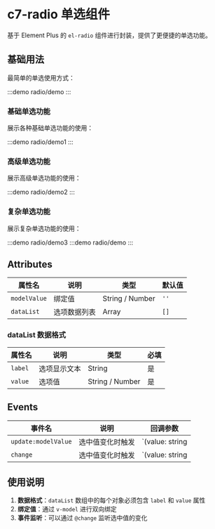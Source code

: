# c7-radio 单选组件

基于 Element Plus 的 `el-radio` 组件进行封装，提供了更便捷的单选功能。

## 基础用法

最简单的单选使用方式：

:::demo
radio/demo
:::

### 基础单选功能

展示各种基础单选功能的使用：

:::demo
radio/demo1
:::

### 高级单选功能

展示高级单选功能的使用：

:::demo
radio/demo2
:::

### 复杂单选功能

展示复杂单选功能的使用：

:::demo
radio/demo3
:::demo
radio/demo
:::

## Attributes

| 属性名 | 说明 | 类型 | 默认值 |
|--------|------|------|--------|
| `modelValue` | 绑定值 | String / Number | `''` |
| `dataList` | 选项数据列表 | Array | `[]` |

### dataList 数据格式

| 属性名 | 说明 | 类型 | 必填 |
|--------|------|------|------|
| `label` | 选项显示文本 | String | 是 |
| `value` | 选项值 | String / Number | 是 |

## Events

| 事件名 | 说明 | 回调参数 |
|--------|------|----------|
| `update:modelValue` | 选中值变化时触发 | `(value: string | number)` |
| `change` | 选中值变化时触发 | `(value: string | number)` |

## 使用说明

1. **数据格式**：`dataList` 数组中的每个对象必须包含 `label` 和 `value` 属性
2. **绑定值**：通过 `v-model` 进行双向绑定
3. **事件监听**：可以通过 `@change` 监听选中值的变化
